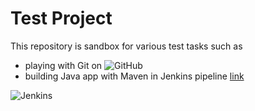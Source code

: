 # Test Project

This repository is sandbox for various test tasks such as
* playing with Git on ![GitHub](https://octicons.github.com/icon/logo-github)
* building Java app with Maven in Jenkins  pipeline [link](https://jenkins.io/doc/tutorials/build-a-java-app-with-maven)


![Jenkins](https://jenkins.io/images/logos/belarus/belarus.png)